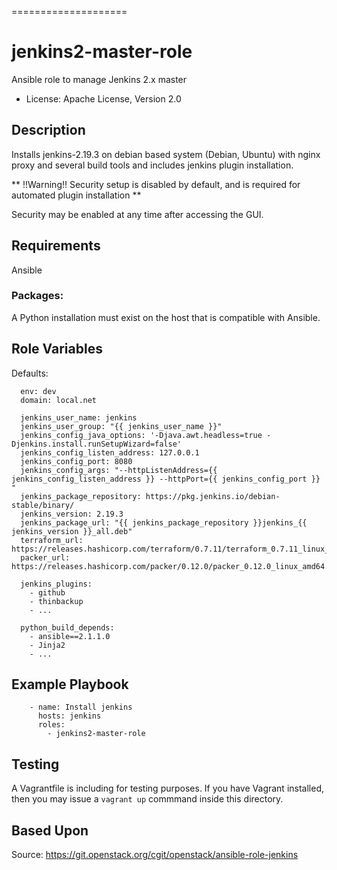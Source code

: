 ====================
# jenkins2-master-role

Ansible role to manage Jenkins 2.x master

* License: Apache License, Version 2.0

## Description

Installs jenkins-2.19.3 on debian based system (Debian, Ubuntu) with nginx proxy and several build tools and includes jenkins plugin installation.

** !!Warning!! Security setup is disabled by default, and is required for automated plugin installation **

Security may be enabled at any time after accessing the GUI.

## Requirements

Ansible

### Packages:

A Python installation must exist on the host that is compatible with Ansible.

## Role Variables

Defaults:
~~~~~~~~
  env: dev
  domain: local.net
  
  jenkins_user_name: jenkins
  jenkins_user_group: "{{ jenkins_user_name }}"
  jenkins_config_java_options: '-Djava.awt.headless=true -Djenkins.install.runSetupWizard=false'
  jenkins_config_listen_address: 127.0.0.1
  jenkins_config_port: 8080
  jenkins_config_args: "--httpListenAddress={{ jenkins_config_listen_address }} --httpPort={{ jenkins_config_port }} "
  jenkins_package_repository: https://pkg.jenkins.io/debian-stable/binary/
  jenkins_version: 2.19.3
  jenkins_package_url: "{{ jenkins_package_repository }}jenkins_{{ jenkins_version }}_all.deb"
  terraform_url: https://releases.hashicorp.com/terraform/0.7.11/terraform_0.7.11_linux_amd64.zip
  packer_url: https://releases.hashicorp.com/packer/0.12.0/packer_0.12.0_linux_amd64.zip
  
  jenkins_plugins:
    - github
    - thinbackup
    - ...
  
  python_build_depends:
    - ansible==2.1.1.0
    - Jinja2
    - ...
~~~~~~~~

## Example Playbook

```
    - name: Install jenkins
      hosts: jenkins
      roles:
        - jenkins2-master-role
```

## Testing

A Vagrantfile is including for testing purposes.  If you have Vagrant installed, then you may issue a `vagrant up` commmand inside this directory.

## Based Upon
Source: https://git.openstack.org/cgit/openstack/ansible-role-jenkins

